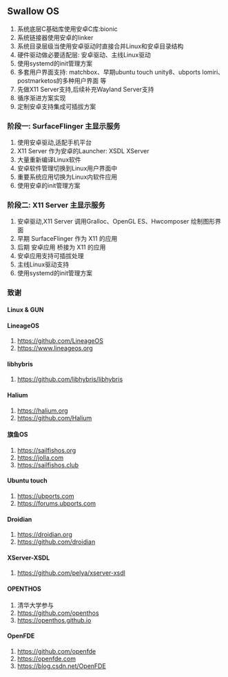 ## Swallow OS

1. 系统底层C基础库使用安卓C库:bionic
2. 系统链接器使用安卓的linker
3. 系统目录层级当使用安卓驱动时直接合并Linux和安卓目录结构
4. 硬件驱动做必要适配层: 安卓驱动、主线Linux驱动
5. 使用systemd的init管理方案
6. 多套用户界面支持: matchbox、早期ubuntu touch unity8、ubports lomiri、postmarketos的多种用户界面 等
7. 先做X11 Server支持,后续补充Wayland Server支持
8. 循序渐进方案实现
9. 定制安卓支持集成可插拔方案


### 阶段一: SurfaceFlinger 主显示服务
1. 使用安卓驱动,适配手机平台
2. X11 Server 作为安卓的Launcher: XSDL XServer
3. 大量重新编译Linux软件
4. 安卓软件管理切换到Linux用户界面中
5. 重要系统应用切换为Linux内软件应用
6. 使用安卓的init管理方案


### 阶段二:  X11 Server 主显示服务
1. 安卓驱动,X11 Server 调用Gralloc、OpenGL ES、Hwcomposer 绘制图形界面
2. 早期 SurfaceFlinger 作为 X11 的应用
3. 后期 安卓应用 桥接为 X11 的应用
4. 安卓应用支持可插拔处理
5. 主线Linux驱动支持
6. 使用systemd的init管理方案


### 致谢

#### Linux & GUN

#### LineageOS
1. https://github.com/LineageOS
2. https://www.lineageos.org

#### libhybris
1. https://github.com/libhybris/libhybris

#### Halium
1. https://halium.org
2. https://github.com/Halium

#### 旗鱼OS
1. https://sailfishos.org
2. https://jolla.com
1. https://sailfishos.club

#### Ubuntu touch
1. https://ubports.com
2. https://forums.ubports.com

#### Droidian
1. https://droidian.org
2. https://github.com/droidian

#### XServer-XSDL
1. https://github.com/pelya/xserver-xsdl

#### OPENTHOS
1. 清华大学参与
2. https://github.com/openthos
3. https://openthos.github.io

#### OpenFDE
1. https://github.com/openfde
2. https://openfde.com
3. https://blog.csdn.net/OpenFDE
